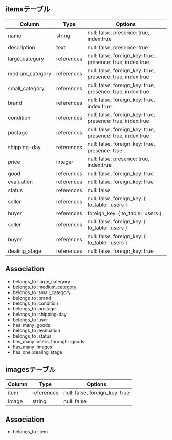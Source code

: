 ## itemsテーブル
|Column|Type|Options|
|------|----|-------|
|name|string|null: false, presence: true, index:true|
|description|text|null: false, presence: true|
|large_category|references|null: false, foreign_key: true, presence: true, index:true|
|medium_category|references|null: false, foreign_key: true, presence: true, index:true|
|small_category|references|null: false, foreign_key: true, presence: true, index:true|
|brand|references|null: false, foreign_key: true, index:true|
|condition|references|null: false, foreign_key: true, presence: true, index:true|
|postage|references|null: false, foreign_key: true, presence: true, index:true|
|shipping-day|references|null: false, foreign_key: true, presence: true|
|price|integer|null: false, presence: true, index:true|
|good|references|null: false, foreign_key: true|
|evaluation|references|null: false, foreign_key: true|
|status|references|null: false|
|seller|references|null: false, foreign_key: { to_table: :users }|
|buyer|references|foreign_key: { to_table: :users }|
|seller|references|null: false, foreign_key: { to_table: :users }|
|buyer|references|null: false, foreign_key: { to_table: :users }|
|dealing_stage|references|null: false, foreign_key: true|


## Association
- belongs_to :large_category
- belongs_to :medium_category
- belongs_to :small_category
- belongs_to :brand
- belongs_to :condition
- belongs_to :postage
- belongs_to :shipping-day
- belongs_to :user
- has_many :goods
- belongs_to :evaluation
- belongs_to :status
- has_many :users, through: :goods
- has_many :images
- has_one :dealing_stage


## imagesテーブル
|Column|Type|Options|
|------|----|-------|
|item|references|null: false, foreign_key: true|
|image|string|null: false|

## Association
- belongs_to :item








